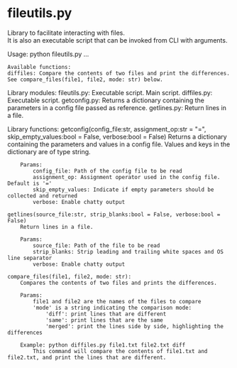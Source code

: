 # fileutils.py

Library to facilitate interacting with files.   
It is also an executable script that can be invoked from CLI with arguments.

Usage: 
    python fileutils.py <function> <arg1> <arg2> ... <arg n>

    Available functions:
    diffiles: Compare the contents of two files and print the differences. See compare_files(file1, file2, mode: str) below.

Library modules:
    fileutils.py: Executable script. Main script.
    diffiles.py: Executable script. 
    getconfig.py: Returns a dictionary containing the parameters in a config file passed as reference. 
    getlines.py: Return lines in a file.

Library functions:
    getconfig(config_file:str, assignment_op:str = "=", skip_empty_values:bool = False, verbose:bool = False)
        Returns a dictionary containing the parameters and values in a config file. Values and keys in the dictionary are of type string.

        Params:
            config_file: Path of the config file to be read
            assignment_op: Assignment operator used in the config file. Default is '='
            skip_empty_values: Indicate if empty parameters should be collected and returned
            verbose: Enable chatty output

    getlines(source_file:str, strip_blanks:bool = False, verbose:bool = False)
        Return lines in a file.

        Params:
            source_file: Path of the file to be read
            strip_blanks: Strip leading and trailing white spaces and OS line separator
            verbose: Enable chatty output

    compare_files(file1, file2, mode: str):
        Compares the contents of two files and prints the differences.

        Params:
            file1 and file2 are the names of the files to compare
            'mode' is a string indicating the comparison mode:
                'diff': print lines that are different
                'same': print lines that are the same
                'merged': print the lines side by side, highlighting the differences

        Example: python diffiles.py file1.txt file2.txt diff
            This command will compare the contents of file1.txt and file2.txt, and print the lines that are different.